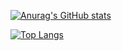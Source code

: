 [![Anurag's GitHub stats](https://github-readme-stats.vercel.app/api?username=dewaasmara589)](https://github.com/dewaasmara589/github-readme-stats)

[![Top Langs](https://github-readme-stats.vercel.app/api/top-langs/?username=dewaasmara589)](https://github.com/dewaasmara589/github-readme-stats)
